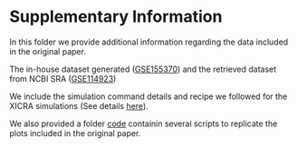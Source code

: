 # Supplementary Information
In this folder we provide additional information regarding the data included in the original paper.

The in-house dataset generated ([GSE155370](analysis_GSE155370/)) and the retrieved dataset from NCBI SRA ([GSE114923](analysis_GSE114923/))

We include the simulation command details and recipe we followed for the XICRA simulations (See details [here](simulation/README.md)).

We also provided a folder [code](code/) containin several scripts to replicate the plots included in the original paper.
